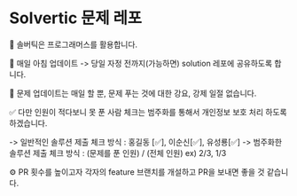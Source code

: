 # Solvertic 문제 레포

🧐 솔버틱은 프로그래머스를 활용합니다.

🫡 매일 아침 업데이트 -> 당일 자정 전까지(가능하면) solution 레포에 공유하도록 합니다.

👻 문제 업데이트는 매일 할 뿐, 문제 푸는 것에 대한 강요, 강제 일절 없습니다.

✅ 다만 인원이 적다보니 못 푼 사람 체크는 범주화를 통해서 개인정보 보호 처리 하도록 하겠습니다.

-> 일반적인 솔루션 제출 체크 방식 : 홍길동 [✅], 이순신[✅], 유성룡[✅]
-> 범주화한 솔루션 제출 체크 방식 : (문제를 푼 인원) / (전체 인원) ex) 2/3, 1/3

⚙️ PR 횟수를 높이고자 각자의 feature 브랜치를 개설하고 PR을 보내면 좋을 것 같습니다.
